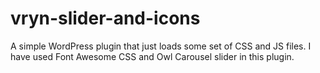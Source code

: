 # vryn-slider-and-icons
A simple WordPress plugin that just loads some set of CSS and JS files.  I have used Font Awesome CSS and Owl Carousel slider in this plugin.
